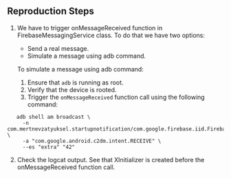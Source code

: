 ## Reproduction Steps

1. We have to trigger onMessageReceived function in FirebaseMessagingService class.
To do that we have two options:
    - Send a real message.
    - Simulate a message using adb command.

   To simulate a message using adb command:
   1. Ensure that `adb` is running as root.
   2. Verify that the device is rooted.
   3. Trigger the `onMessageReceived` function call using the following command:
```shell
   adb shell am broadcast \
     -n com.mertnevzatyuksel.startupnotification/com.google.firebase.iid.FirebaseInstanceIdReceiver \
     -a "com.google.android.c2dm.intent.RECEIVE" \
     --es "extra" "42"
```   
2. Check the logcat output. See that XInitializer is created before the onMessageReceived function call.